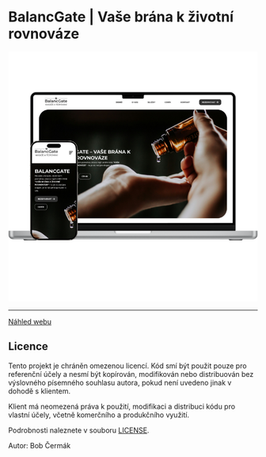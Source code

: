 # BalancGate | Vaše brána k životní rovnováze

![BalancGate-mockup](/public/images/content/original/BalancGate-mockup.png)

---

[Náhled webu](https://bobcermak.github.io/balancgate.cz/)

## Licence
Tento projekt je chráněn omezenou licencí. Kód smí být použit pouze pro referenční účely a nesmí být kopírován, modifikován nebo distribuován bez výslovného písemného souhlasu autora, pokud není uvedeno jinak v dohodě s klientem.

Klient má neomezená práva k použití, modifikaci a distribuci kódu pro vlastní účely, včetně komerčního a produkčního využití.


Podrobnosti naleznete v souboru [LICENSE](LICENSE.txt).

Autor: Bob Čermák